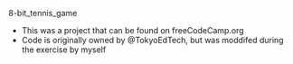 8-bit_tennis_game
- This was a project that can be found on freeCodeCamp.org
- Code is originally owned by @TokyoEdTech, but was moddifed during the exercise by myself
